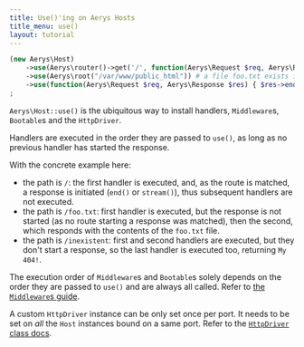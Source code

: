 ```yaml
---
title: Use()'ing on Aerys Hosts
title_menu: use()
layout: tutorial
---
```


```php
(new Aerys\Host)
	->use(Aerys\router()->get('/', function(Aerys\Request $req, Aerys\Response $res) { $res->end("default route"); }))
	->use(Aerys\root("/var/www/public_html")) # a file foo.txt exists in that folder
	->use(function(Aerys\Request $req, Aerys\Response $res) { $res->end("My 404!"); })
;
```

`Aerys\Host::use()` is the ubiquitous way to install handlers, `Middleware`s, `Bootable`s and the `HttpDriver`.

Handlers are executed in the order they are passed to `use()`, as long as no previous handler has started the response.

With the concrete example here:

- the path is `/`: the first handler is executed, and, as the route is matched, a response is initiated (`end()` or `stream()`), thus subsequent handlers are not executed.
- the path is `/foo.txt`: first handler is executed, but the response is not started (as no route starting a response was matched), then the second, which responds with the contents of the `foo.txt` file.
- the path is `/inexistent`: first and second handlers are executed, but they don't start a response, so the last handler is executed too, returning `My 404!`.

The execution order of `Middleware`s and `Bootable`s solely depends on the order they are passed to `use()` and are always all called. Refer to [the `Middleware`s guide](../middlewares/intro.html).

A custom `HttpDriver` instance can be only set once per port. It needs to be set on _all_ the `Host` instances bound on a same port. Refer to the [`HttpDriver` class docs](../contents/classes/httpdriver.html).